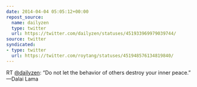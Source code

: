 ```yaml
---
date: 2014-04-04 05:05:12+00:00
repost_source:
  name: dailyzen
  type: twitter
  url: https://twitter.com/dailyzen/statuses/451933969979039744/
source: twitter
syndicated:
- type: twitter
  url: https://twitter.com/roytang/statuses/451948576134819840/
---
```


RT [@dailyzen](https://twitter.com/dailyzen/): “Do not let the behavior of others destroy your inner peace.”
—Dalai Lama